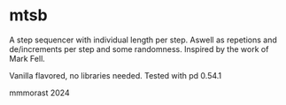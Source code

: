 # mtsb

A step sequencer with individual length per step. Aswell as repetions and de/increments per step and some randomness. Inspired by the work of Mark Fell.

Vanilla flavored, no libraries needed. Tested with pd 0.54.1


mmmorast 2024
